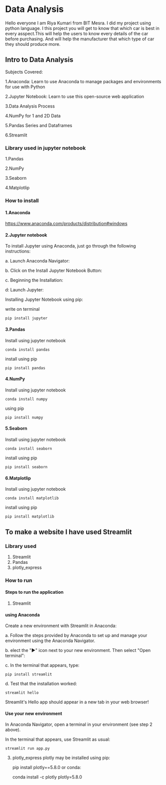 
# Data Analysis
Hello everyone I am Riya Kumari from BIT Mesra.
I did my project using python language.
I this project you will get to know that which car is best 
in every asspect.This will help the users to know every 
details of the car before purchasing. And will help the 
manufacturer that which type of car they should produce 
more.

## Intro to Data Analysis
Subjects Covered:

1.Anaconda: Learn to use Anaconda to manage packages and environments for use with Python

2.Jupyter Notebook: Learn to use this open-source web application

3.Data Analysis Process

4.NumPy for 1 and 2D Data

5.Pandas Series and Dataframes

6.Streamlit

### Library used in jupyter notebook
1.Pandas

2.NumPy

3.Seaborn

4.Matplotlip

### How to install
#### 1.Anaconda
https://www.anaconda.com/products/distribution#windows

#### 2.Jupyter notebook

To install Jupyter using Anaconda, just go through 
  the following instructions:

  a. Launch Anaconda Navigator:

  b. Click on the Install Jupyter Notebook Button:

  c. Beginning the Installation:

  d: Launch Jupyter:

  Installing Jupyter Notebook using pip:

  write on terminal

    pip install jupyter

#### 3.Pandas
Install using jupyter notebook

    conda install pandas

install using pip

    pip install pandas

#### 4.NumPy
Install using jupyter notebook

    conda install numpy

using pip

    pip install numpy

#### 5.Seaborn
Install using jupyter notebook

    conda install seaborn

install using pip

    pip install seaborn

#### 6.Matplotlip
Install using jupyter notebook

    conda install matplotlib

install using pip
     
    pip install matplotlib

## To make a website I have used Streamlit

### Library used

1. Streamlit
2. Pandas
3. plotly_express

### How to run
#### Steps to run the application
1. Streamlit
  #### using Anaconda
  
   Create a new environment with Streamlit in Anaconda:

   a. Follow the steps provided by Anaconda to set up
     and manage your environment using the Anaconda
      Navigator.

   b. elect the "▶" icon next to your new environment.
     Then select "Open terminal":
    
   c. In the terminal that appears, type:

    pip install streamlit
 
   d. Test that the installation worked:

    streamlit hello

  Streamlit's Hello app should appear in a new tab in your web browser!

#### Use your new environment
In Anaconda Navigator, open a terminal in your environment (see step 2 above).

In the terminal that appears, use Streamlit as usual:

    streamlit run app.py
    

3. plotly_express
plotly may be installed using pip:

    pip install plotly==5.8.0
or conda:

    conda install -c plotly plotly=5.8.0




   







